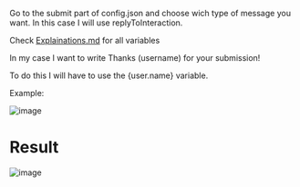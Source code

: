 Go to the submit part of config.json and choose wich type of message you want. In this case I will use replyToInteraction.

Check [Explainations.md](https://github.com/PlayboyPrime/ModalMod/blob/main/Explanations.md) for all variables

In my case I want to write Thanks (username) for your submission!

To do this I will have to use the {user.name} variable.

Example:

![image](https://user-images.githubusercontent.com/55946112/163072576-e47ebdbe-ed8b-4753-b605-e90374b52200.png)


# Result

![image](https://user-images.githubusercontent.com/55946112/162887367-a6a60b8c-7d76-4c74-8f01-f03e35c82045.png)
